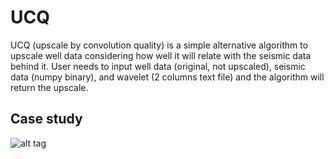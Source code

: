 # UCQ
UCQ (upscale by convolution quality) is a simple alternative algorithm to upscale well data considering how well it will relate with the seismic data behind it. User needs to input well data (original, not upscaled), seismic data (numpy binary), and wavelet (2 columns text file) and the algorithm will return the upscale.


## Case study
![alt tag](https://lh4.googleusercontent.com/PhFDkdPGJoqsIG2DFcQ4BahkkfhOC56pmMkosC8ZrgOBSTD0jNVsHs08aSLeKxhA3V-qXVEUWapT9l4=w1117-h645)
